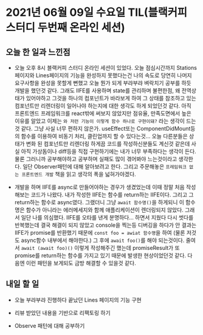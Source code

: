# 2021년 06월 09일 수요일 TIL(블랙커피 스터디 두번째 온라인 세션)

## 오늘 한 일과 느낀점
- 오늘 오후 8시 블랙커피 스터디 온라인 세션이 있었다. 오늘 점심시간까지 Stations페이지와 Lines페이지의 기능을 완성하지 못했다는건 나의 속도로 당연히 나머지 요구사항을 완성을 못할게 뻔했고 오늘 뭔가 되게 부랴부랴 벼락치기 공부를 하듯 개발을 했던것 같다. 그래도 IIFE를 사용하며 state를 관리하며 불편한점, 왜 전역상태가 있어야하고 그것을 하나의 컴포넌트가 바라보게 하여 그 상태를 참조하고 있는 컴포넌트만 리렌더링이 일어나야 하는지에 대한 생각도 하게 되었던것 같다. 아직 프론트엔드 프레임워크를 react밖에 써보지 않았지만 점유율, 만족도면에서 높은 이유를 알았고 이제는 `와 저런 기능이 이렇게 함수 하나로 구현이돼?` 라는 생각이 드는것 같다. 그냥 사실 너무 편하지 않은가. useEffect또는 ComponentDidMount등의 함수를 이용하여 비동기 처리, 클린업까지 할 수 있다는것... 오늘 다른분들은 상태가 변화 된 컴포넌트만 리렌더링 하게끔 코드를 작성하신분들도 계신것 같은데 사실 아직 가상돔이나 diff등을 직접 구현하기에는 내가 너무 부족하다는 생각이 든다. 물론 그러니까 공부해야하고 공부하며 실패도 많이 겪어봐야 느는것이라고 생각한다. 일단 Observer패턴에 대해 알아보려고 한다. 그리고 주문해놓은 `프레임워크 없는 프론트엔드 개발` 책을 읽고 생각의 폭을 넓혀가야겠다.

- 개발을 하며 IIFE를 async로 만들어야하는 경우가 생겼었는데 이때 정말 처음 작성해보는 코드가 나왔다. 내가 작성한 IIFE는 함수를 return하는 IIFE이다. 그리고 그 return하는 함수로 async였다. 그랬더니 그냥 `await 함수명()`을 하게되니 이 함수명은 함수가 아니라는 에러메세지와 함께 애플리케이션이 렌더링되지 않았다. 그래서 일단 나를 의심했다. IIFE를 오타를 낸게 분명하다... 하면서 지웠다 다시 썻다를 반복했는데 결국 해결이 되지 않았고 console을 찍는등 디버깅을 하다가 안 결과는 IIFE가 promise를 반환했기 때문에 `const foo = awiat 함수명`을 하여 (물론 저것도 async함수 내부에서 해야한다.) 그 후에 `await foo()`를 해야 되는것이다. 줄여서 `await (await foo)()` 이렇게 작성해주긴 했는데 promiseResult가 또 promise를 return하는 함수를 가지고 있기 때문에 발생한 현상이었던것 같다. 다음엔 이런 패턴을 보게되도 금방 해결할 수 있을것 같다.

## 내일 할 일
- 오늘 부랴부랴 진행하다 끝났던 Lines 페이지의 기능 구현

- 리뷰 받았던 내용을 기반으로 리팩토링 하기

- Observe 패턴에 대해 공부하기
